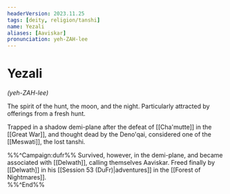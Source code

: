 ```yaml
---
headerVersion: 2023.11.25
tags: [deity, religion/tanshi]
name: Yezali
aliases: [Aaviskar]
pronunciation: yeh-ZAH-lee
---
```

# Yezali
*(yeh-ZAH-lee)*

The spirit of the hunt, the moon, and the night. Particularly attracted by offerings from a fresh hunt. 

Trapped in a shadow demi-plane after the defeat of [[Cha'mutte]] in the [[Great War]], and thought dead by the Deno'qai, considered one of the [[Meswati]], the lost tanshi. 

%%^Campaign:dufr%%
Survived, however, in the demi-plane, and became associated with [[Delwath]], calling themselves Aaviskar. Freed finally by [[Delwath]] in his [[Session 53 (DuFr)|adventures]] in the [[Forest of Nightmares]].  
%%^End%%
